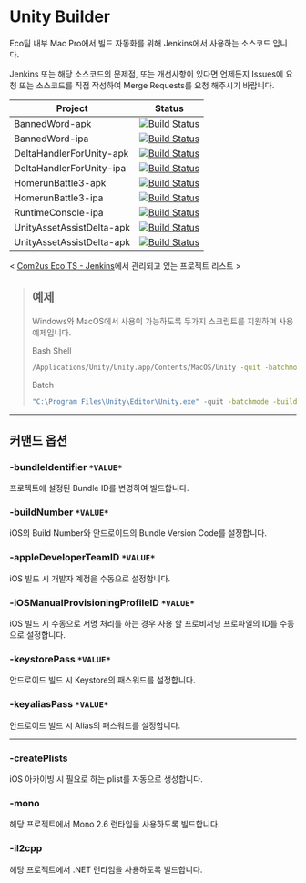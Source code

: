 # Unity Builder

Eco팀 내부 Mac Pro에서 빌드 자동화를 위해 Jenkins에서 사용하는 소스코드 입니다.

Jenkins 또는 해당 소스코드의 문제점, 또는 개선사항이 있다면 언제든지 Issues에 요청 또는 소스코드를 직접 작성하여 Merge Requests를 요청 해주시기 바랍니다.

|Project|Status|
|--|--|
|BannedWord-apk|[![Build Status](http://10.13.0.124:8080/buildStatus/icon?job=BannedWord-apk)](http://10.13.0.124:8080/job/BannedWord-apk/)
|BannedWord-ipa|[![Build Status](http://10.13.0.124:8080/buildStatus/icon?job=BannedWord-ipa)](http://10.13.0.124:8080/job/BannedWord-ipa/)
|DeltaHandlerForUnity-apk|[![Build Status](http://10.13.0.124:8080/buildStatus/icon?job=DeltaHandlerForUnity-apk)](http://10.13.0.124:8080/job/DeltaHandlerForUnity-apk/)
|DeltaHandlerForUnity-ipa|[![Build Status](http://10.13.0.124:8080/buildStatus/icon?job=DeltaHandlerForUnity-ipa)](http://10.13.0.124:8080/job/DeltaHandlerForUnity-ipa/)
|HomerunBattle3-apk|[![Build Status](http://10.13.0.124:8080/buildStatus/icon?job=HomerunBattle3-apk)](http://10.13.0.124:8080/job/HomerunBattle3-apk/)
|HomerunBattle3-ipa|[![Build Status](http://10.13.0.124:8080/buildStatus/icon?job=HomerunBattle3-ipa)](http://10.13.0.124:8080/job/HomerunBattle3-ipa/)
|RuntimeConsole-ipa|[![Build Status](http://10.13.0.124:8080/buildStatus/icon?job=RuntimeConsole-ipa)](http://10.13.0.124:8080/job/RuntimeConsole-ipa/)
|UnityAssetAssistDelta-apk|[![Build Status](http://10.13.0.124:8080/buildStatus/icon?job=UnityAssetAssistDelta-apk)](http://10.13.0.124:8080/job/UnityAssetAssistDelta-apk/)
|UnityAssetAssistDelta-apk|[![Build Status](http://10.13.0.124:8080/buildStatus/icon?job=UnityAssetAssistDelta-apk)](http://10.13.0.124:8080/job/UnityAssetAssistDelta-apk/)

< [Com2us Eco TS - Jenkins](http://10.13.0.124:8080/)에서 관리되고 있는 프로젝트 리스트 >

>## 예제
>
>Windows와 MacOS에서 사용이 가능하도록 두가지 스크립트를 지원하며 사용 예제입니다.
>
>Bash Shell
>
>``` bash
>/Applications/Unity/Unity.app/Contents/MacOS/Unity -quit -batchmode -buildTarget "ios" -projectPath "/Users/LMac/.jenkins/workspace/p171120-ipa" -executeMethod "LofleEditor.Builder.InvokeBuildIOS" -buildNumber 0 -appleDeveloperTeamID XXXXXXXXXX -createPlists
>```
>
>Batch
>
>``` bat
>"C:\Program Files\Unity\Editor\Unity.exe" -quit -batchmode -buildTarget "android" -projectPath "%CD%" -executeMethod "LofleEditor.Builder.InvokeBuildAndroid" -keystorePass KEYSTORE_PASSWORD -keyaliasPass KEYALIAS_PASSWORD -il2cpp
>```

---

## 커맨드 옵션

### -bundleIdentifier `*VALUE*`

프로젝트에 설정된 Bundle ID를 변경하여 빌드합니다.

### -buildNumber `*VALUE*`

iOS의 Build Number와 안드로이드의 Bundle Version Code를 설정합니다.

### -appleDeveloperTeamID `*VALUE*`

iOS 빌드 시 개발자 계정을 수동으로 설정합니다.

### -iOSManualProvisioningProfileID `*VALUE*`

iOS 빌드 시 수동으로 서명 처리를 하는 경우 사용 할 프로비저닝 프로파일의 ID를 수동으로 설정합니다.

### -keystorePass `*VALUE*`

안드로이드 빌드 시 Keystore의 패스워드를 설정합니다.

### -keyaliasPass `*VALUE*`

안드로이드 빌드 시 Alias의 패스워드를 설정합니다.

---

### -createPlists

iOS 아카이빙 시 필요로 하는 plist를 자동으로 생성합니다.

### -mono

해당 프로젝트에서 Mono 2.6 런타임을 사용하도록 빌드합니다.

### -il2cpp

해당 프로젝트에서 .NET 런타임을 사용하도록 빌드합니다.